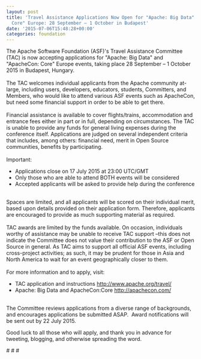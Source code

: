 ```yaml
---
layout: post
title: 'Travel Assistance Applications Now Open for "Apache: Big Data" and "ApacheCon:
  Core" Europe: 28 September – 1 October in Budapest'
date: '2015-07-06T15:48:28+00:00'
categories: foundation
---
```

<div>The Apache Software Foundation (ASF)'s Travel Assistance Committee (TAC) is now accepting applications for &quot;Apache: Big Data&quot; and &quot;ApacheCon: Core&quot; Europe events, taking place 28 September – 1 October 2015 in Budapest, Hungary.</div> 
  <div><br /></div> 
  <div>The TAC welcomes individual applicants from the Apache community at-large, including users, developers, educators, students, Committers, and Members, who would like to attend various ASF events such as ApacheCon, but need some financial support in order to be able to get there.</div> 
  <div><br /></div> 
  <div>Financial assistance is available to cover flights/trains, accommodation and entrance fees either in part or in full, depending on circumstances. The TAC is unable to provide any funds for general living expenses during the conference itself. Applications are judged on several independent criteria that includes, among others: financial need, merit in Open Source communities, benefits by participating.</div> 
  <div><br /></div> 
  <div>Important:</div> 
  <div> 
    <ul> 
      <li>Applications close on 17 July 2015 at 23:00 UTC/GMT</li> 
      <li>Only those who are able to attend BOTH events will be considered</li> 
      <li>Accepted applicants will be asked to provide help during the conference</li> 
    </ul> 
  </div> 
  <div><br />Spaces are limited, and all applicants will be scored on their individual merit, based upon details provided on their application form. Therefore, applicants are encouraged to provide as much supporting material as required.</div> 
  <div><br /></div> 
  <div>TAC awards are limited by the funds available. On occasion, individuals worthy of assistance may be unable to receive TAC support –this does not indicate the Committee does not value their contribution to the ASF or Open Source in general. As TAC aims to support all official ASF events, including cross-project activities; as such, it may be prudent for those in Asia and North America to wait for an event geographically closer to them.</div> 
  <div><br /></div> 
  <div>For more information and to apply, visit:</div> 
  <div> 
    <ul> 
      <li>TAC application and instructions <a href="http://www.apache.org/travel/">http://www.apache.org/travel/</a></li> 
      <li>Apache: Big Data and ApacheCon:Core <a href="http://apachecon.com/">http://apachecon.com/</a></li> 
    </ul> 
  </div> 
  <div><br />The Committee reviews applications from a diverse range of backgrounds, and encourages applications be submitted ASAP. &nbsp;Award notifications will be sent out by 22 July 2015.</div> 
  <div> 
    <p>Good luck to all those who will apply, and thank you in advance for tweeting, blogging, and otherwise spreading the word.</p> 
    <p># # #&nbsp;</p> 
  </div>
